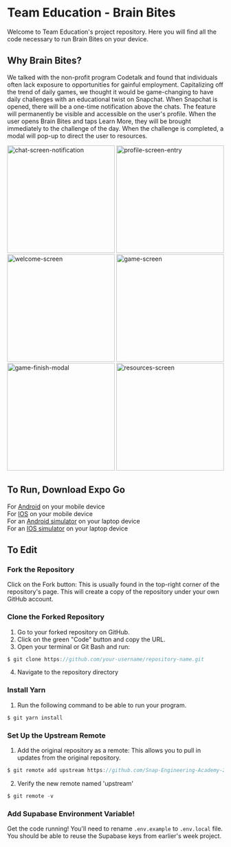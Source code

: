 # Team Education - Brain Bites

Welcome to Team Education's project repository. Here you will find all the code necessary to run Brain Bites on your device. 

## Why Brain Bites?

We talked with the non-profit program Codetalk and found that individuals often lack exposure to opportunities for gainful employment. Capitalizing off the trend of daily games, we thought it would be game-changing to have daily challenges with an educational twist on Snapchat. When Snapchat is opened, there will be a one-time notification above the chats. The feature will permanently be visible and accessible on the user's profile. When the user opens Brain Bites and taps Learn More, they will be brought immediately to the challenge of the day. When the challenge is completed, a modal will pop-up to direct the user to resources.

<img width="250" alt="chat-screen-notification" src="https://github.com/user-attachments/assets/03c7319c-7dbc-4dc6-9fcf-75140bd5a786">
<img width="250" alt="profile-screen-entry" src="https://github.com/user-attachments/assets/c4e40f87-141b-4de9-a934-1478104f459d">
<img width="250" alt="welcome-screen" src="https://github.com/user-attachments/assets/98bbc73f-780b-4570-882d-41cef783aa04">
<img width="250" alt="game-screen" src="https://github.com/user-attachments/assets/dfc584b3-daf3-4edb-bc31-ed2cb6d4b213">
<img width="250" alt="game-finish-modal" src="https://github.com/user-attachments/assets/01ad2e6b-f962-4fe5-8b7a-567310c8c750">
<img width="250" alt="resources-screen" src="https://github.com/user-attachments/assets/a3dbe390-b017-4421-8ffb-940357004463">

## To Run, Download Expo Go

For [Android](https://play.google.com/store/apps/details?id=host.exp.exponent&referrer=www) on your mobile device  
For [IOS](https://itunes.apple.com/app/apple-store/id982107779) on your mobile device  
For an [Android simulator](https://expo.dev/go?sdkVersion=51&platform=android&device=false) on your laptop device  
For an [IOS simulator](https://expo.dev/go?sdkVersion=51&platform=ios&device=false) on your laptop device  

## To Edit

### Fork the Repository 
Click on the Fork button: This is usually found in the top-right corner of the repository's page. This will create a copy of the repository under your own GitHub account.

### Clone the Forked Repository
1. Go to your forked repository on GitHub.
2. Click on the green "Code" button and copy the URL.
3. Open your terminal or Git Bash and run: 
```js
$ git clone https://github.com/your-username/repository-name.git

```
4. Navigate to the repository directory

### Install Yarn
1. Run the following command to be able to run your program.
```js
$ git yarn install
```

### Set Up the Upstream Remote
1. Add the original repository as a remote: This allows you to pull in updates from the original repository.
```js
$ git remote add upstream https://github.com/Snap-Engineering-Academy-2024/SnapChatStarter.git
```
2. Verify the new remote named 'upstream'

```js
$ git remote -v
```
###  Add Supabase Environment Variable!

Get the code running! You'll need to rename `.env.example` to `.env.local` file. You should be able to reuse the Supabase keys from earlier's week project.
